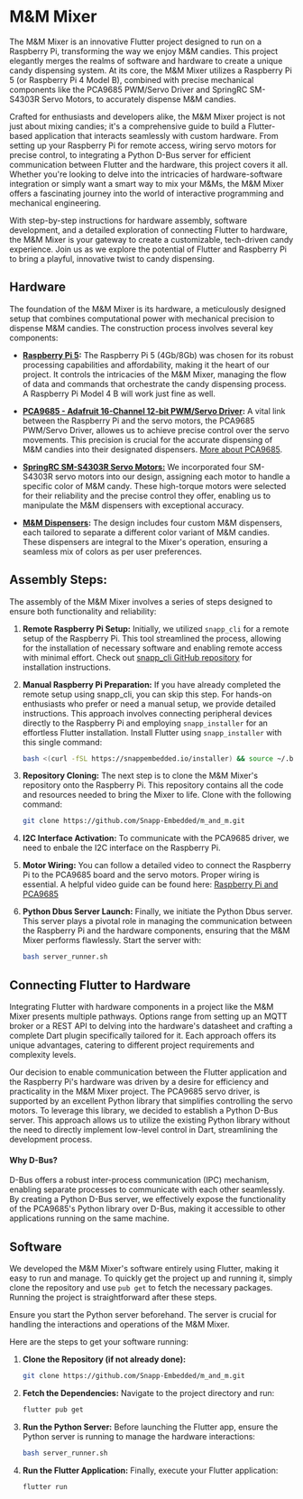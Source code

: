 # M&M Mixer
The M&M Mixer is an innovative Flutter project designed to run on a Raspberry Pi, transforming the way we enjoy M&M candies. This project elegantly merges the realms of software and hardware to create a unique candy dispensing system. At its core, the M&M Mixer utilizes a Raspberry Pi 5 (or Raspberry Pi 4 Model B), combined with precise mechanical components like the PCA9685 PWM/Servo Driver and SpringRC SM-S4303R Servo Motors, to accurately dispense M&M candies.

Crafted for enthusiasts and developers alike, the M&M Mixer project is not just about mixing candies; it's a comprehensive guide to build a Flutter-based application that interacts seamlessly with custom hardware. From setting up your Raspberry Pi for remote access, wiring servo motors for precise control, to integrating a Python D-Bus server for efficient communication between Flutter and the hardware, this project covers it all. Whether you're looking to delve into the intricacies of hardware-software integration or simply want a smart way to mix your M&Ms, the M&M Mixer offers a fascinating journey into the world of interactive programming and mechanical engineering.

With step-by-step instructions for hardware assembly, software development, and a detailed exploration of connecting Flutter to hardware, the M&M Mixer is your gateway to create a customizable, tech-driven candy experience. Join us as we explore the potential of Flutter and Raspberry Pi to bring a playful, innovative twist to candy dispensing.


## Hardware

The foundation of the M&M Mixer is its hardware, a meticulously designed setup that combines computational power with mechanical precision to dispense M&M candies. The construction process involves several key components:
- **[Raspberry Pi 5](https://www.raspberrypi.com/products/raspberry-pi-5/ "Raspberry Pi 5"):**
  The Raspberry Pi 5 (4Gb/8Gb) was chosen for its robust processing capabilities and affordability, making it the heart of our project. It controls the intricacies of the M&M Mixer, managing the flow of data and commands that orchestrate the candy dispensing process. A Raspberry Pi Model 4 B will work just fine as well.

- **[PCA9685 - Adafruit 16-Channel 12-bit PWM/Servo Driver](https://www.adafruit.com/product/815 "PCA9685 - Adafruit 16-Channel 12-bit PWM/Servo Driver"):**
  A vital link between the Raspberry Pi and the servo motors, the PCA9685 PWM/Servo Driver, allowes us to achieve precise control over the servo movements. This precision is crucial for the accurate dispensing of M&M candies into their designated dispensers. [More about PCA9685](https://www.adafruit.com/product/815).

- **[SpringRC SM-S4303R Servo Motors:](https://www.pololu.com/product/1248 "SpringRC SM-S4303R Servo Motors:")**
  We incorporated four SM-S4303R servo motors into our design, assigning each motor to handle a specific color of M&M candy. These high-torque motors were selected for their reliability and the precise control they offer, enabling us to manipulate the M&M dispensers with exceptional accuracy.

- **[M&M Dispensers](https://www.amazon.de/gp/product/B0995R4P1P/ref=ppx_yo_dt_b_asin_title_o00_s00?ie=UTF8&th=1 "M&M Dispensers"):**
  The design includes four custom M&M dispensers, each tailored to separate a different color variant of M&M candies. These dispensers are integral to the Mixer's operation, ensuring a seamless mix of colors as per user preferences.

## Assembly Steps:

The assembly of the M&M Mixer involves a series of steps designed to ensure both functionality and reliability:

1. **Remote Raspberry Pi Setup:**
   Initially, we utilized `snapp_cli` for a remote setup of the Raspberry Pi. This tool streamlined the process, allowing for the installation of necessary software and enabling remote access with minimal effort. Check out [snapp_cli GitHub repository](https://github.com/Snapp-Embedded/snapp_cli) for installation instructions.

2. **Manual Raspberry Pi Preparation:**
   If you have already completed the remote setup using snapp_cli, you can skip this step. For hands-on enthusiasts who prefer or need a manual setup, we provide detailed instructions. This approach involves connecting peripheral devices directly to the Raspberry Pi and employing `snapp_installer` for an effortless Flutter installation. Install Flutter using `snapp_installer` with this single command:

   ```bash
   bash <(curl -fSL https://snappembedded.io/installer) && source ~/.bashrc
   ```

3. **Repository Cloning:**
   The next step is to clone the M&M Mixer's repository onto the Raspberry Pi. This repository contains all the code and resources needed to bring the Mixer to life. Clone with the following command:
   ```bash
   git clone https://github.com/Snapp-Embedded/m_and_m.git
	```

4. **I2C Interface Activation:**
   To communicate with the PCA9685 driver, we need to enbale the I2C interface on the Raspberry Pi.

5. **Motor Wiring:**
   You can follow a detailed video to connect the Raspberry Pi to the PCA9685 board and the servo motors. Proper wiring is essential. A helpful video guide can be found here: [Raspberry Pi and PCA9685](https://youtu.be/9jcEwn7GzNs?si=1oX7w1uAstdxEzZp)

6. **Python Dbus Server Launch:**
   Finally, we initiate the Python Dbus server. This server plays a pivotal role in managing the communication between the Raspberry Pi and the hardware components, ensuring that the M&M Mixer performs flawlessly. Start the server with:
   ```bash
   bash server_runner.sh
	```


## Connecting Flutter to Hardware

Integrating Flutter with hardware components in a project like the M&M Mixer presents multiple pathways. Options range from setting up an MQTT broker or a REST API to delving into the hardware's datasheet and crafting a complete Dart plugin specifically tailored for it. Each approach offers its unique advantages, catering to different project requirements and complexity levels.

Our decision to enable communication between the Flutter application and the Raspberry Pi's hardware was driven by a desire for efficiency and practicality in the M&M Mixer project. The PCA9685 servo driver, is supported by an excellent Python library that simplifies controlling the servo motors. To leverage this library, we decided to establish a Python D-Bus server. This approach allows us to utilize the existing Python library without the need to directly implement low-level control in Dart, streamlining the development process.

#### Why D-Bus?

D-Bus offers a robust inter-process communication (IPC) mechanism, enabling separate processes to communicate with each other seamlessly. By creating a Python D-Bus server, we effectively expose the functionality of the PCA9685's Python library over D-Bus, making it accessible to other applications running on the same machine.

## Software

We developed the M&M Mixer's software entirely using Flutter, making it easy to run and manage. To quickly get the project up and running it, simply clone the repository and use `pub get` to fetch the necessary packages. Running the project is straightforward after these steps.

Ensure you start the Python server beforehand. The server is crucial for handling the interactions and operations of the M&M Mixer.

Here are the steps to get your software running:

1. **Clone the Repository (if not already done):**
	``` bash
   git clone https://github.com/Snapp-Embedded/m_and_m.git
	```
2. **Fetch the Dependencies:**
Navigate to the project directory and run:
	``` bash
   flutter pub get
	```
1. **Run the Python Server:**
Before launching the Flutter app, ensure the Python server is running to manage the hardware interactions:
	``` bash
   bash server_runner.sh
	```
1. **Run the Flutter Application:**
Finally, execute your Flutter application:
	``` bash
   flutter run
	```